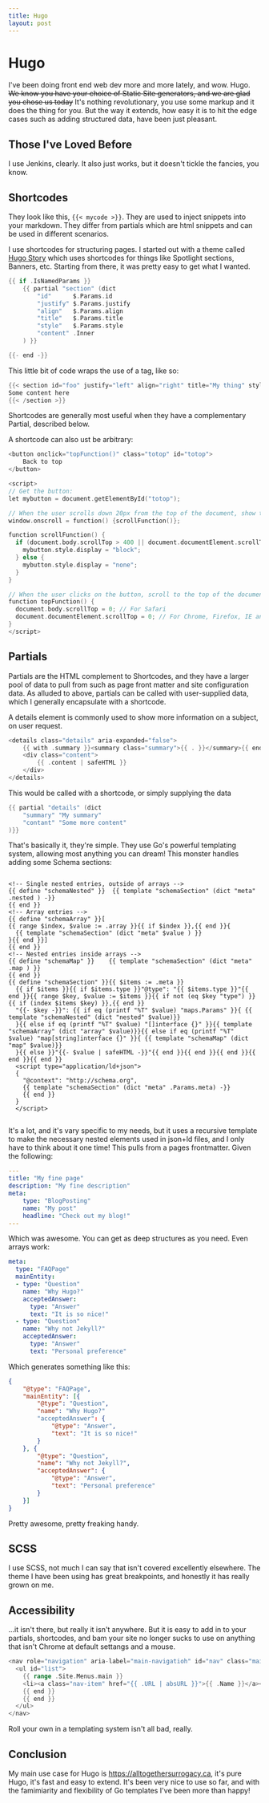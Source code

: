 ```yaml
---
title: Hugo
layout: post
---
```


# Hugo

I've been doing front end web dev more and more lately, and wow. Hugo.  ~~We know you have your choice of Static Site generators, and we are glad you chose us today~~
It's nothing revolutionary, you use some markup and it does the thing for you. But the way it extends, how easy it is to hit the edge cases such as adding structured data, have been just pleasant. 

## Those I've Loved Before

I use Jenkins, clearly. It also just works, but it doesn't tickle the fancies, you know. 

## Shortcodes

They look like this, `{{< mycode >}}`. They are used to inject snippets into your markdown. They differ from partials which are html snippets and can be used in different scenarios.

I use shortcodes for structuring pages. I started out with a theme called [Hugo Story](https://caressofsteel.github.io/demos/hugo/hugo-story/#) which uses shortcodes for things like Spotlight sections, Banners, etc. Starting from there, it was pretty easy to get what I wanted.

``` go
{{ if .IsNamedParams }}
    {{ partial "section" (dict
        "id"      $.Params.id
        "justify" $.Params.justify
        "align"   $.Params.align
        "title"   $.Params.title
        "style"   $.Params.style
        "content" .Inner
    ) }}

{{- end -}}
```

This little bit of code wraps the use of a tag, like so:

``` go
{{< section id="foo" justify="left" align="right" title="My thing" style="2" >}}
Some content here 
{{< /section >}}
```

Shortcodes are generally most useful when they have a complementary Partial, described below.

A shortcode can also ust be arbitrary:

``` go
<button onclick="topFunction()" class="totop" id="totop">
    Back to top
</button>

<script>
// Get the button:
let mybutton = document.getElementById("totop");

// When the user scrolls down 20px from the top of the document, show the button
window.onscroll = function() {scrollFunction()};

function scrollFunction() {
  if (document.body.scrollTop > 400 || document.documentElement.scrollTop > 400) {
    mybutton.style.display = "block";
  } else {
    mybutton.style.display = "none";
  }
}

// When the user clicks on the button, scroll to the top of the document
function topFunction() {
  document.body.scrollTop = 0; // For Safari
  document.documentElement.scrollTop = 0; // For Chrome, Firefox, IE and Opera
}
</script>
```

## Partials

Partials are the HTML complement to Shortcodes, and they have a larger pool of data to pull from such as page front matter and site configuration data.
As alluded to above, partials can be called with user-supplied data, which I generally encapsulate with a shortcode. 
 
A details element is commonly used to show more information on a subject, on user request.

``` go
<details class="details" aria-expanded="false">
    {{ with .summary }}<summary class="summary">{{ . }}</summary>{{ end }}
    <div class="content">
        {{ .content | safeHTML }}
    </div>
</details>
```

This would be called with a shortcode, or simply supplying the data

``` go
{{ partial "details" (dict 
    "summary" "My summary"
    "contant" "Some more content"
)}}
```

That's basically it, they're simple. They use Go's powerful templating system, allowing most anything you can dream!
This monster handles adding some Schema sections:

```

<!-- Single nested entries, outside of arrays -->
{{ define "schemaNested" }}  {{ template "schemaSection" (dict "meta" .nested ) -}}
{{ end }}
<!-- Array entries -->
{{ define "schemaArray" }}[
{{ range $index, $value := .array }}{{ if $index }},{{ end }}{
  {{ template "schemaSection" (dict "meta" $value ) }}
}{{ end }}]
{{ end }}
<!-- Nested entries inside arrays -->
{{ define "schemaMap" }}    {{ template "schemaSection" (dict "meta" .map ) }}
{{ end }}
{{ define "schemaSection" }}{{ $items := .meta }}
  {{ if $items }}{{ if $items.type }}"@type": "{{ $items.type }}"{{ end }}{{ range $key, $value := $items }}{{ if not (eq $key "type") }}{{ if (index $items $key) }},{{ end }}
  "{{- $key -}}": {{ if eq (printf "%T" $value) "maps.Params" }}{ {{ template "schemaNested" (dict "nested" $value)}}
  }{{ else if eq (printf "%T" $value) "[]interface {}" }}{{ template "schemaArray" (dict "array" $value)}}{{ else if eq (printf "%T" $value) "map[string]interface {}" }}{ {{ template "schemaMap" (dict "map" $value)}}
  }{{ else }}"{{- $value | safeHTML -}}"{{ end }}{{ end }}{{ end }}{{ end }}{{ end }}
  <script type="application/ld+json">
  {
    "@context": "http://schema.org",
    {{ template "schemaSection" (dict "meta" .Params.meta) -}}
    {{ end }}
  }
  </script>
  
```

It's a lot, and it's vary specific to my needs, but it uses a recursive template to make the necessary nested elements used in json+ld files, and I only have to think about it one time! This pulls from a pages frontmatter. Given the following:

``` yaml
---
title: "My fine page"
description: "My fine description"
meta:
    type: "BlogPosting"
    name: "My post"
    headline: "Check out my blog!"
---
```

Which was awesome. You can get as deep structures as you need. Even arrays work:

``` yaml
meta:
  type: "FAQPage"
  mainEntity:
  - type: "Question"
    name: "Why Hugo?"
    acceptedAnswer:
      type: "Answer"
      text: "It is so nice!"
  - type: "Question"
    name: "Why not Jekyll?"
    acceptedAnswer:
      type: "Answer"
      text: "Personal preference"
```

Which generates something like this:
``` json
{
    "@type": "FAQPage",
    "mainEntity": [{
        "@type": "Question",
        "name": "Why Hugo?"
        "acceptedAnswer": {
            "@type": "Answer",
            "text": "It is so nice!"
        }
    }, {
        "@type": "Question",
        "name": "Why not Jekyll?",
        "acceptedAnswer": {
            "@type": "Answer",
            "text": "Personal preference"
        }
    }]
}
```

Pretty awesome, pretty freaking handy.

## SCSS

I use SCSS, not much I can say that isn't covered excellently elsewhere. The theme I have been using has great breakpoints, and honestly it has really grown on me.

## Accessibility

...it isn't there, but really it isn't anywhere. But it is easy to add in to your partials, shortcodes, and bam your site no longer sucks to use on anything that isn't Chrome at default settangs and a mouse. 

``` go
<nav role="navigation" aria-label="main-navigatioh" id="nav" class="main-navigation">
  <ul id="list">
    {{ range .Site.Menus.main }}
    <li><a class="nav-item" href="{{ .URL | absURL }}">{{ .Name }}</a></li>
    {{ end }}
    {{ end }}
  </ul>
</nav>
```

Roll your own in a templating system isn't all bad, really.

## Conclusion

My main use case for Hugo is https://alltogethersurrogacy.ca, it's pure Hugo, it's fast and easy to extend. It's been very nice to use so far, and with the famimiarity and flexibility of Go templates I've been more than happy!
